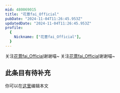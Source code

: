 ```yaml
---
mid: 480069015
title: "花薏fai_Official"
pubDate: "2024-11-04T11:26:45.953Z"
updatedDate: "2024-11-04T11:26:45.953Z"
profile:
  {
    Nickname: ["花薏fai_Official"],
  }
---
```


关注[花薏fai_Official](https://space.bilibili.com/480069015)谢谢喵~ 关注[花薏fai_Official](https://space.bilibili.com/480069015)谢谢喵~

## 此条目有待补充
你可以在[这里](https://github.com/Yuhanawa/VTuber.ICU-Content/edit/master/v/花薏fai_Official/index.md)编辑本文

